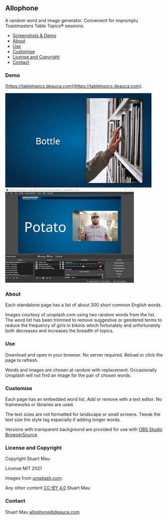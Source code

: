 ## Allophone

A random word and image generator. Convenient for impromptu Toastmasters Table Topics® sessions.

- [Screenshots & Demo](#demo)
- [About](#about)
- [Use](#use)
- [Customise](#customise)
- [License and Copyright](#license-and-copyright)
- [Contact](#contact)


### Demo

[https://tabletopics.deauca.com](https://tabletopics.deauca.com).

![Screenshot of generator with word and image](screenshots/web-300.jpg?raw=true "Online")
![Screenshot of OBS Studio](screenshots/obs-300.jpg?raw=true "Use in OBS Studio")

### About

Each standalone page has a list of about 300 short common English words.

Images courtesy of unsplash.com using two random words from the list. The word list has been trimmed to remove suggestive or gendered terms to reduce the frequency of girls in bikinis which fortunately and unfortunately both decreases and increases the breadth of topics.

### Use

Download and open in your browser. No server required. Reload or click the page to refresh.

Words and images are chosen at random with replacement. Occasionally Unsplash will not find an image for the pair of chosen words.

### Customise

Each page has an embedded word list. Add or remove with a text editor. No frameworks or libraries are used.

The text sizes are not formatted for landscape or small screens. Tweak the text size the style tag especially if adding longer words.

Versions with transparent background are provided for use with [OBS Studio BrowserSource](https://obsproject.com/wiki/Sources-Guide#browsersource).

### License and Copyright

Copyright Stuart Mau

License MIT 2021

Images from [unsplash.com](https://unsplash.com/license).

Any other content [CC-BY 4.0](https://creativecommons.org/licenses/by/4.0/) Stuart Mau

### Contact

Stuart Mau allophone@deauca.com
